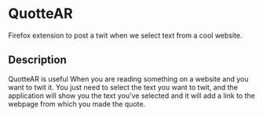 # QuotteAR
Firefox extension to post a twit when we select text from a cool website.

## Description
QuotteAR is useful When you are reading something on a website and you want to twit it. You just need to select the text you want to twit, and the application will show you the text you've selected and it will add a link to the webpage from which you made the quote.
